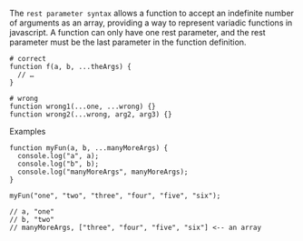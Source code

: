The `rest parameter syntax` allows a function to accept an indefinite number of arguments as an array, providing a way to represent variadic functions in javascript. A function can only have one rest parameter, and the rest parameter must be the last parameter in the function definition.
```
# correct
function f(a, b, ...theArgs) {
  // …
}

# wrong
function wrong1(...one, ...wrong) {}
function wrong2(...wrong, arg2, arg3) {}
```

Examples
```
function myFun(a, b, ...manyMoreArgs) {
  console.log("a", a);
  console.log("b", b);
  console.log("manyMoreArgs", manyMoreArgs);
}

myFun("one", "two", "three", "four", "five", "six");

// a, "one"
// b, "two"
// manyMoreArgs, ["three", "four", "five", "six"] <-- an array
```
